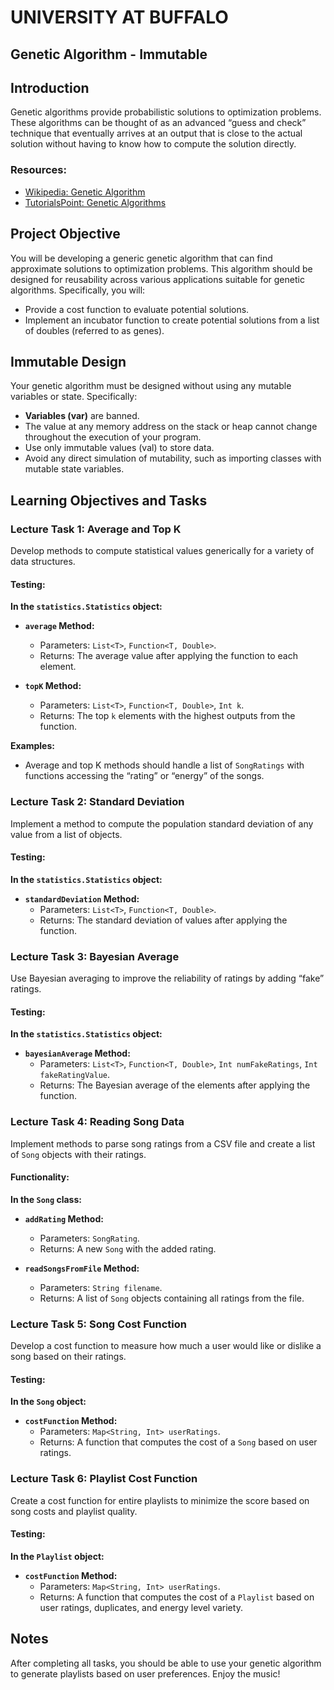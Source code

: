 # UNIVERSITY AT BUFFALO

## Genetic Algorithm - Immutable

## Introduction

Genetic algorithms provide probabilistic solutions to optimization problems. These algorithms can be thought of as an advanced “guess and check” technique that eventually arrives at an output that is close to the actual solution without having to know how to compute the solution directly.

### Resources:
- [Wikipedia: Genetic Algorithm](https://en.wikipedia.org/wiki/Genetic_algorithm)
- [TutorialsPoint: Genetic Algorithms](https://www.tutorialspoint.com/genetic_algorithms/index.htm)

## Project Objective

You will be developing a generic genetic algorithm that can find approximate solutions to optimization problems. This algorithm should be designed for reusability across various applications suitable for genetic algorithms. Specifically, you will:
- Provide a cost function to evaluate potential solutions.
- Implement an incubator function to create potential solutions from a list of doubles (referred to as genes).

## Immutable Design

Your genetic algorithm must be designed without using any mutable variables or state. Specifically:
- **Variables (var)** are banned.
- The value at any memory address on the stack or heap cannot change throughout the execution of your program.
- Use only immutable values (val) to store data.
- Avoid any direct simulation of mutability, such as importing classes with mutable state variables.

## Learning Objectives and Tasks

### Lecture Task 1: Average and Top K

Develop methods to compute statistical values generically for a variety of data structures.

#### Testing:

**In the `statistics.Statistics` object:**
- **`average` Method:**
  - Parameters: `List<T>`, `Function<T, Double>`.
  - Returns: The average value after applying the function to each element.

- **`topK` Method:**
  - Parameters: `List<T>`, `Function<T, Double>`, `Int k`.
  - Returns: The top `k` elements with the highest outputs from the function.

**Examples:**
- Average and top K methods should handle a list of `SongRatings` with functions accessing the “rating” or “energy” of the songs.

### Lecture Task 2: Standard Deviation

Implement a method to compute the population standard deviation of any value from a list of objects.

#### Testing:

**In the `statistics.Statistics` object:**
- **`standardDeviation` Method:**
  - Parameters: `List<T>`, `Function<T, Double>`.
  - Returns: The standard deviation of values after applying the function.

### Lecture Task 3: Bayesian Average

Use Bayesian averaging to improve the reliability of ratings by adding “fake” ratings.

#### Testing:

**In the `statistics.Statistics` object:**
- **`bayesianAverage` Method:**
  - Parameters: `List<T>`, `Function<T, Double>`, `Int numFakeRatings`, `Int fakeRatingValue`.
  - Returns: The Bayesian average of the elements after applying the function.

### Lecture Task 4: Reading Song Data

Implement methods to parse song ratings from a CSV file and create a list of `Song` objects with their ratings.

#### Functionality:

**In the `Song` class:**
- **`addRating` Method:**
  - Parameters: `SongRating`.
  - Returns: A new `Song` with the added rating.

- **`readSongsFromFile` Method:**
  - Parameters: `String filename`.
  - Returns: A list of `Song` objects containing all ratings from the file.

### Lecture Task 5: Song Cost Function

Develop a cost function to measure how much a user would like or dislike a song based on their ratings.

#### Testing:

**In the `Song` object:**
- **`costFunction` Method:**
  - Parameters: `Map<String, Int> userRatings`.
  - Returns: A function that computes the cost of a `Song` based on user ratings.

### Lecture Task 6: Playlist Cost Function

Create a cost function for entire playlists to minimize the score based on song costs and playlist quality.

#### Testing:

**In the `Playlist` object:**
- **`costFunction` Method:**
  - Parameters: `Map<String, Int> userRatings`.
  - Returns: A function that computes the cost of a `Playlist` based on user ratings, duplicates, and energy level variety.

## Notes

After completing all tasks, you should be able to use your genetic algorithm to generate playlists based on user preferences. Enjoy the music!
